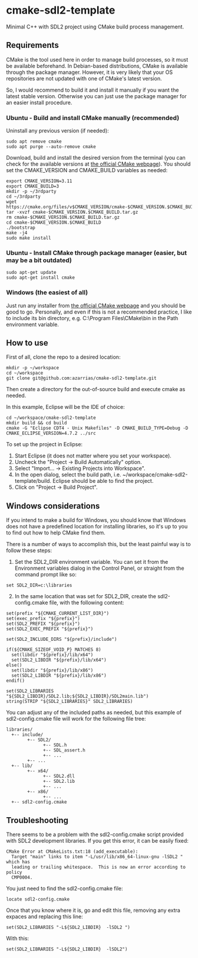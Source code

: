 # cmake-sdl2-template
Minimal C++ with SDL2 project using CMake build process management.

## Requirements
CMake is the tool used here in order to manage build processes, so it must be available beforehand.
In Debian-based distributions, CMake is available through the package manager.
However, it is very likely that your OS repositories are not updated with one of CMake's latest version.

So, I would recommend to build it and install it manually if you want the latest stable version.
Otherwise you can just use the package manager for an easier install procedure.

### Ubuntu - Build and install CMake manually (recommended)
Uninstall any previous version (if needed):
```
sudo apt remove cmake
sudo apt purge --auto-remove cmake
```

Download, build and install the desired version from the terminal (you can check for the available versions at [the official CMake webpage](https://cmake.org/download/)). 
You should set the CMAKE_VERSION and CMAKE_BUILD variables as needed:
```
export CMAKE_VERSION=3.11
export CMAKE_BUILD=3
mkdir -p ~/3rdparty
cd ~/3rdparty
wget https://cmake.org/files/v$CMAKE_VERSION/cmake-$CMAKE_VERSION.$CMAKE_BUILD.tar.gz
tar -xvzf cmake-$CMAKE_VERSION.$CMAKE_BUILD.tar.gz
rm cmake-$CMAKE_VERSION.$CMAKE_BUILD.tar.gz
cd cmake-$CMAKE_VERSION.$CMAKE_BUILD
./bootstrap
make -j4
sudo make install
```

### Ubuntu - Install CMake through package manager (easier, but may be a bit outdated)
```
sudo apt-get update
sudo apt-get install cmake
```

### Windows (the easiest of all)
Just run any installer from [the official CMake webpage](https://cmake.org/download/) and you should be good to go.
Personally, and even if this is not a recommended practice, I like to include its bin directory, e.g. C:\Program Files\CMake\bin in the Path environment variable.

## How to use
First of all, clone the repo to a desired location:
```
mkdir -p ~/workspace
cd ~/workspace
git clone git@github.com:azarrias/cmake-sdl2-template.git
```
Then create a directory for the out-of-source build and execute cmake as needed.

In this example, Eclipse will be the IDE of choice:
```
cd ~/workspace/cmake-sdl2-template
mkdir build && cd build
cmake -G "Eclipse CDT4 - Unix Makefiles" -D CMAKE_BUILD_TYPE=Debug -D CMAKE_ECLIPSE_VERSION=4.7.2 ../src 
```
To set up the project in Eclipse:
1. Start Eclipse (it does not matter where you set your workspace).
2. Uncheck the "Project -> Build Automatically" option.
3. Select "Import... -> Existing Projects into Workspace".
4. In the open dialog, select the build path, i.e. ~/workspace/cmake-sdl2-template/build. 
Eclipse should be able to find the project.
5. Click on "Project -> Build Project".

## Windows considerations
If you intend to make a build for Windows, you should know that Windows does not have a predefined location for installing libraries, 
so it's up to you to find out how to help CMake find them.

There is a number of ways to accomplish this, but the least painful way is to follow these steps:
1. Set the SDL2_DIR environment variable. You can set it from the Environment variables dialog in the Control Panel, or straight from the command prompt like so:
```
set SDL2_DIR=c:\libraries
```
2. In the same location that was set for SDL2_DIR, create the sdl2-config.cmake file, with the following content:
```
set(prefix "${CMAKE_CURRENT_LIST_DIR}")
set(exec_prefix "${prefix}")
set(SDL2_PREFIX "${prefix}")
set(SDL2_EXEC_PREFIX "${prefix}")

set(SDL2_INCLUDE_DIRS "${prefix}/include")

if(${CMAKE_SIZEOF_VOID_P} MATCHES 8)
  set(libdir "${prefix}/lib/x64")
  set(SDL2_LIBDIR "${prefix}/lib/x64")
else()
  set(libdir "${prefix}/lib/x86")
  set(SDL2_LIBDIR "${prefix}/lib/x86")  
endif()

set(SDL2_LIBRARIES "${SDL2_LIBDIR}/SDL2.lib;${SDL2_LIBDIR}/SDL2main.lib")
string(STRIP "${SDL2_LIBRARIES}" SDL2_LIBRARIES)
```

You can adjust any of the included paths as needed, but this example of sdl2-config.cmake file will work for the following file tree:
```
libraries/
  +-- include/
        +-- SDL2/
              +-- SDL.h
              +-- SDL_assert.h
              +-- ...
        +-- ...
  +-- lib/
        +-- x64/
              +-- SDL2.dll
              +-- SDL2.lib
              +-- ...
        +-- x86/
              +-- ...
  +-- sdl2-config.cmake
```

## Troubleshooting
There seems to be a problem with the sdl2-config.cmake script provided with SDL2 development libraries.
If you get this error, it can be easily fixed:
```
CMake Error at CMakeLists.txt:18 (add_executable):
  Target "main" links to item "-L/usr/lib/x86_64-linux-gnu -lSDL2 " which has
  leading or trailing whitespace.  This is now an error according to policy
  CMP0004.
```
You just need to find the sdl2-config.cmake file:
```
locate sdl2-config.cmake
```
Once that you know where it is, go and edit this file, removing any extra expaces and replacing this line:
```
set(SDL2_LIBRARIES "-L${SDL2_LIBDIR}  -lSDL2 ")
```
With this:
```
set(SDL2_LIBRARIES "-L${SDL2_LIBDIR}  -lSDL2")
```
